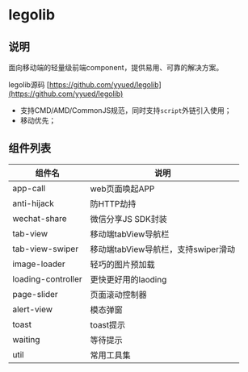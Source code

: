 # legolib

## 说明

面向移动端的轻量级前端component，提供易用、可靠的解决方案。

legolib源码 [https://github.com/yyued/legolib](https://github.com/yyued/legolib)

* 支持CMD/AMD/CommonJS规范，同时支持`script`外链引入使用；
* 移动优先；


## 组件列表

|组件名|说明|
|----|----|
|app-call|web页面唤起APP|
|anti-hijack|防HTTP劫持|
|wechat-share|微信分享JS SDK封装|
|tab-view|移动端tabView导航栏|
|tab-view-swiper|移动端tabView导航栏，支持swiper滑动|
|image-loader|轻巧的图片预加载|
|loading-controller|更快更好用的laoding|
|page-slider|页面滚动控制器|
|alert-view|模态弹窗|
|toast|toast提示|
|waiting|等待提示|
|util|常用工具集|
